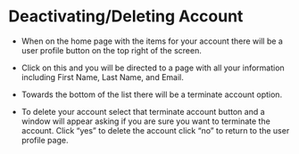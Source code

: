 # Deactivating/Deleting Account

* When on the home page with the items for your account there will be a user profile button on the top right of the screen.  

* Click on this and you will be directed to a page with all your information including First Name, Last Name, and Email.  

* Towards the bottom of the list there will be a terminate account option. 

* To delete your account select that terminate account button and a window will appear asking if you are sure you want to terminate the account. Click “yes” to delete the account click “no” to return to the user profile page.  